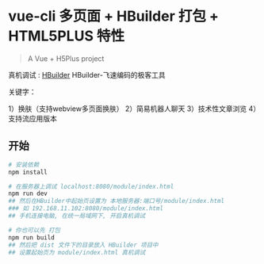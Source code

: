 # vue-cli 多页面 + HBuilder 打包 + HTML5PLUS 特性

> A Vue + H5Plus project

真机调试 : [HBuilder](http://www.dcloud.io/) HBuilder-飞速编码的极客工具

关键字：

1）换肤（支持webview多页面换肤）
2）简易机器人聊天
3）技术性文章浏览
4）支持流应用版本


## 开始

``` bash
# 安装依赖
npm install

# 在服务器上调试 localhost:8080/module/index.html 
npm run dev
## 然后在HBuilder中起始页设置为 本地服务器:端口号/module/index.html
### 如 192.168.11.102:8080/module/index.html
## 手机连接电脑, 在统一局域网下, 开启真机调试

# 你也可以先 打包
npm run build
## 然后把 dist 文件下的目录放入 HBuilder 项目中
## 设置起始页为 module/index.html 真机调试
 